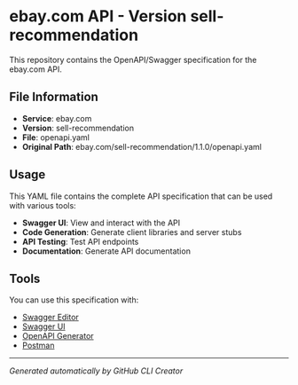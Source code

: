 # ebay.com API - Version sell-recommendation

This repository contains the OpenAPI/Swagger specification for the ebay.com API.

## File Information

- **Service**: ebay.com
- **Version**: sell-recommendation
- **File**: openapi.yaml
- **Original Path**: ebay.com/sell-recommendation/1.1.0/openapi.yaml

## Usage

This YAML file contains the complete API specification that can be used with various tools:

- **Swagger UI**: View and interact with the API
- **Code Generation**: Generate client libraries and server stubs
- **API Testing**: Test API endpoints
- **Documentation**: Generate API documentation

## Tools

You can use this specification with:

- [Swagger Editor](https://editor.swagger.io/)
- [Swagger UI](https://swagger.io/tools/swagger-ui/)
- [OpenAPI Generator](https://openapi-generator.tech/)
- [Postman](https://www.postman.com/)

---

*Generated automatically by GitHub CLI Creator*

